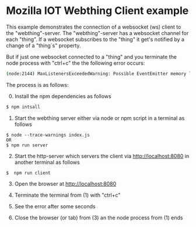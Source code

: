 # Mozilla IOT Webthing Client example

This example demonstrates the connection of a websocket (ws) client to the "webthing"-server. The "webthing"-server has a websocket channel for each "thing". If a websocket subscribes to the "thing" it get's notified by a change of a "thing`s" property.

But if just one websocket connected to a "thing" and you terminate the node process with "ctrl+c" the the following error occurs:

```sh
(node:2144) MaxListenersExceededWarning: Possible EventEmitter memory leak detected. 11 close listeners added to [Server]. Use emitter.setMaxListeners() to increase limit
```

The process is as follows:

0. Install the npm dependencies as follows
```sh
$ npm intsall
```

1. Start the webthing server either via node or npm script in a terminal as follows
```
$ node --trace-warnings index.js
OR
$ npm run server
```

2. Start the http-server which servers the client via [http://localhost:8080](http://localhost:8080) in another terminal as follows
```
$  npm run client
```

3. Open the browser at [http://localhost:8080](http://localhost:8080)

4. Terminate the terminal from (1) with "ctrl+c"

5. See the error after some seconds

6. Close the browser (or tab) from (3) an the node process from (1) ends
